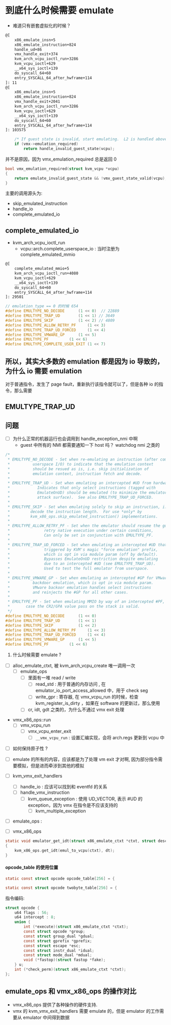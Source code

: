 # 到底什么时候需要 emulate

- 难道只有嵌套虚拟化的时候？

```txt
@[
    x86_emulate_insn+5
    x86_emulate_instruction+824
    handle_ud+86
    vmx_handle_exit+374
    kvm_arch_vcpu_ioctl_run+3286
    kvm_vcpu_ioctl+629
    __x64_sys_ioctl+139
    do_syscall_64+60
    entry_SYSCALL_64_after_hwframe+114
]: 11
@[
    x86_emulate_insn+5
    x86_emulate_instruction+824
    vmx_handle_exit+2041
    kvm_arch_vcpu_ioctl_run+3286
    kvm_vcpu_ioctl+629
    __x64_sys_ioctl+139
    do_syscall_64+60
    entry_SYSCALL_64_after_hwframe+114
]: 103575
```

```c
	/* If guest state is invalid, start emulating.  L2 is handled above. */
	if (vmx->emulation_required)
		return handle_invalid_guest_state(vcpu);
```
并不是原因，因为 vmx_emulation_required 总是返回 0
```c
bool vmx_emulation_required(struct kvm_vcpu *vcpu)
{
	return emulate_invalid_guest_state && !vmx_guest_state_valid(vcpu);
}
```

主要的调用源头为:
- skip_emulated_instruction
- handle_io
- complete_emulated_io

## complete_emulated_io

- kvm_arch_vcpu_ioctl_run
  - vcpu::arch.complete_userspace_io : 当时注册为 complete_emulated_mmio

```txt
@[
    complete_emulated_mmio+5
    kvm_arch_vcpu_ioctl_run+4080
    kvm_vcpu_ioctl+629
    __x64_sys_ioctl+139
    do_syscall_64+60
    entry_SYSCALL_64_after_hwframe+114
]: 29501
```

```c
// emulation_type == 0 的时候 654
#define EMULTYPE_NO_DECODE	    (1 << 0)  // 22889
#define EMULTYPE_TRAP_UD	    (1 << 1) // 3649
#define EMULTYPE_SKIP		    (1 << 2) // 4809
#define EMULTYPE_ALLOW_RETRY_PF	    (1 << 3)
#define EMULTYPE_TRAP_UD_FORCED	    (1 << 4)
#define EMULTYPE_VMWARE_GP	    (1 << 5)
#define EMULTYPE_PF		    (1 << 6)
#define EMULTYPE_COMPLETE_USER_EXIT (1 << 7)
```

## 所以，其实大多数的 emulation 都是因为 io 导致的，为什么 io 需要 emulation
对于普通指令，发生了 page fault，重新执行该指令就可以了，但是各种 io 的指令，那么需要

## EMULTYPE_TRAP_UD

## 问题
- [ ] 为什么正常的机器运行也会调用到 handle_exception_nmi 中啊
  - guest 中所有的 NMI 都需要通知一下 host 吗？ watchdog nmi 之类的


```c
/*
 * EMULTYPE_NO_DECODE - Set when re-emulating an instruction (after completing
 *			userspace I/O) to indicate that the emulation context
 *			should be resued as is, i.e. skip initialization of
 *			emulation context, instruction fetch and decode.
 *
 * EMULTYPE_TRAP_UD - Set when emulating an intercepted #UD from hardware.
 *		      Indicates that only select instructions (tagged with
 *		      EmulateOnUD) should be emulated (to minimize the emulator
 *		      attack surface).  See also EMULTYPE_TRAP_UD_FORCED.
 *
 * EMULTYPE_SKIP - Set when emulating solely to skip an instruction, i.e. to
 *		   decode the instruction length.  For use *only* by
 *		   kvm_x86_ops.skip_emulated_instruction() implementations.
 *
 * EMULTYPE_ALLOW_RETRY_PF - Set when the emulator should resume the guest to
 *			     retry native execution under certain conditions,
 *			     Can only be set in conjunction with EMULTYPE_PF.
 *
 * EMULTYPE_TRAP_UD_FORCED - Set when emulating an intercepted #UD that was
 *			     triggered by KVM's magic "force emulation" prefix,
 *			     which is opt in via module param (off by default).
 *			     Bypasses EmulateOnUD restriction despite emulating
 *			     due to an intercepted #UD (see EMULTYPE_TRAP_UD).
 *			     Used to test the full emulator from userspace.
 *
 * EMULTYPE_VMWARE_GP - Set when emulating an intercepted #GP for VMware
 *			backdoor emulation, which is opt in via module param.
 *			VMware backoor emulation handles select instructions
 *			and reinjects the #GP for all other cases.
 *
 * EMULTYPE_PF - Set when emulating MMIO by way of an intercepted #PF, in which
 *		 case the CR2/GPA value pass on the stack is valid.
 */
#define EMULTYPE_NO_DECODE	    (1 << 0)
#define EMULTYPE_TRAP_UD	    (1 << 1)
#define EMULTYPE_SKIP		    (1 << 2)
#define EMULTYPE_ALLOW_RETRY_PF	    (1 << 3)
#define EMULTYPE_TRAP_UD_FORCED	    (1 << 4)
#define EMULTYPE_VMWARE_GP	    (1 << 5)
#define EMULTYPE_PF		    (1 << 6)
```

1. 什么时候需要 emulate ?

- [ ] alloc_emulate_ctxt, 被 kvm_arch_vcpu_create 唯一调用一次
  - [ ] emulate_ops
    - [ ] 里面有一堆 read / write
        - [ ] read_std : 用于普通的内存访问 , 在 emulator_io_port_access_allowed 中，用于 check seg
        - [ ] write_gpr : 寄存器, 在 vmx_vcpu_run 的时候，检查  kvm_register_is_dirty ，如果在 software 的更新过，那么使用
    - [ ] cr, idt, gdt 之类的，为什么不通过 vmx exit 处理

- vmx_x86_ops::run
  - [ ] vmx_vcpu_run
    - [ ] vmx_vcpu_enter_exit
      - [ ] `__vmx_vcpu_run` : 设置汇编实现，会将 arch.regs 更新到 vcpu 中

- [ ] 如何保持原子性 ?


- [ ] emulate 的所有的内容，应该都是为了处理 vm exit 才对啊, 因为部分指令需要模拟，但是进而牵涉到其他的模拟

- [ ] kvm_vmx_exit_handlers
    - [ ] handle_io : 应该可以找到和 eventfd 的关系
    - [ ] handle_vmx_instruction
        - [ ] kvm_queue_exception : 使用 UD_VECTOR, 表示 #UD 的 exception，因为 vmx 在指令是不应该支持的
            - [ ] kvm_multiple_exception
- [ ] emulate_ops :
- [ ] vmx_x86_ops

```c
static void emulator_get_idt(struct x86_emulate_ctxt *ctxt, struct desc_ptr *dt)
{
	kvm_x86_ops.get_idt(emul_to_vcpu(ctxt), dt);
}
```

#### opcode_table 的使用位置

```c
static const struct opcode opcode_table[256] = {

static const struct opcode twobyte_table[256] = {
```

指令编码:
```c
struct opcode {
    u64 flags : 56;
    u64 intercept : 8;
    union {
        int (*execute)(struct x86_emulate_ctxt *ctxt);
        const struct opcode *group;
        const struct group_dual *gdual;
        const struct gprefix *gprefix;
        const struct escape *esc;
        const struct instr_dual *idual;
        const struct mode_dual *mdual;
        void (*fastop)(struct fastop *fake);
    } u;
    int (*check_perm)(struct x86_emulate_ctxt *ctxt);
};
```

## emulate_ops 和 vmx_x86_ops 的操作对比
- vmx_x86_ops 提供了各种操作的硬件支持.
- vmx 的 kvm_vmx_exit_handlers 需要 emulate 的，但是 emulator 的工作需要从 emulator 中间得到数据
